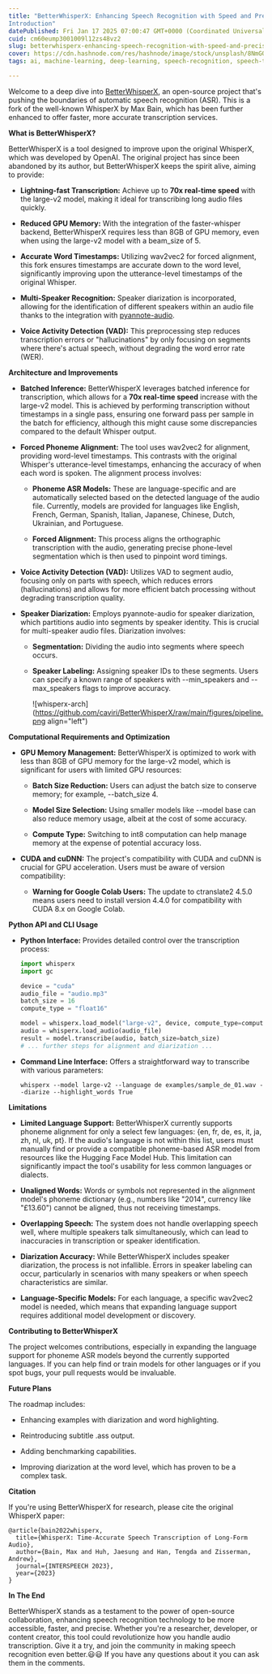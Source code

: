```yaml
---
title: "BetterWhisperX: Enhancing Speech Recognition with Speed and Precision
Introduction"
datePublished: Fri Jan 17 2025 07:00:47 GMT+0000 (Coordinated Universal Time)
cuid: cm60eump3001009l12zs48vz2
slug: betterwhisperx-enhancing-speech-recognition-with-speed-and-precision-introduction
cover: https://cdn.hashnode.com/res/hashnode/image/stock/unsplash/8NmGOkPliE0/upload/6d1a116d89d6d6d64d59272a682f7e53.jpeg
tags: ai, machine-learning, deep-learning, speech-recognition, speech-to-text

---
```


Welcome to a deep dive into [BetterWhisperX](https://github.com/caviri/BetterWhisperX), an open-source project that's pushing the boundaries of automatic speech recognition (ASR). This is a fork of the well-known WhisperX by Max Bain, which has been further enhanced to offer faster, more accurate transcription services.

**What is BetterWhisperX?**

BetterWhisperX is a tool designed to improve upon the original WhisperX, which was developed by OpenAI. The original project has since been abandoned by its author, but BetterWhisperX keeps the spirit alive, aiming to provide:

* **Lightning-fast Transcription:** Achieve up to **70x real-time speed** with the large-v2 model, making it ideal for transcribing long audio files quickly.
    
* **Reduced GPU Memory:** With the integration of the faster-whisper backend, BetterWhisperX requires less than 8GB of GPU memory, even when using the large-v2 model with a beam\_size of 5.
    
* **Accurate Word Timestamps:** Utilizing wav2vec2 for forced alignment, this fork ensures timestamps are accurate down to the word level, significantly improving upon the utterance-level timestamps of the original Whisper.
    
* **Multi-Speaker Recognition:** Speaker diarization is incorporated, allowing for the identification of different speakers within an audio file thanks to the integration with [pyannote-audio](https://github.com/pyannote/pyannote-audio).
    
* **Voice Activity Detection (VAD):** This preprocessing step reduces transcription errors or "hallucinations" by only focusing on segments where there's actual speech, without degrading the word error rate (WER).
    

**Architecture and Improvements**

* **Batched Inference:** BetterWhisperX leverages batched inference for transcription, which allows for a **70x real-time speed** increase with the large-v2 model. This is achieved by performing transcription without timestamps in a single pass, ensuring one forward pass per sample in the batch for efficiency, although this might cause some discrepancies compared to the default Whisper output.
    
* **Forced Phoneme Alignment:** The tool uses wav2vec2 for alignment, providing word-level timestamps. This contrasts with the original Whisper's utterance-level timestamps, enhancing the accuracy of when each word is spoken. The alignment process involves:
    
    * **Phoneme ASR Models:** These are language-specific and are automatically selected based on the detected language of the audio file. Currently, models are provided for languages like English, French, German, Spanish, Italian, Japanese, Chinese, Dutch, Ukrainian, and Portuguese.
        
    * **Forced Alignment:** This process aligns the orthographic transcription with the audio, generating precise phone-level segmentation which is then used to pinpoint word timings.
        
* **Voice Activity Detection (VAD):** Utilizes VAD to segment audio, focusing only on parts with speech, which reduces errors (hallucinations) and allows for more efficient batch processing without degrading transcription quality.
    
* **Speaker Diarization:** Employs pyannote-audio for speaker diarization, which partitions audio into segments by speaker identity. This is crucial for multi-speaker audio files. Diarization involves:
    
    * **Segmentation:** Dividing the audio into segments where speech occurs.
        
    * **Speaker Labeling:** Assigning speaker IDs to these segments. Users can specify a known range of speakers with --min\_speakers and --max\_speakers flags to improve accuracy.
        
        ![whisperx-arch](https://github.com/caviri/BetterWhisperX/raw/main/figures/pipeline.png align="left")
        

**Computational Requirements and Optimization**

* **GPU Memory Management:** BetterWhisperX is optimized to work with less than 8GB of GPU memory for the large-v2 model, which is significant for users with limited GPU resources:
    
    * **Batch Size Reduction:** Users can adjust the batch size to conserve memory; for example, --batch\_size 4.
        
    * **Model Size Selection:** Using smaller models like --model base can also reduce memory usage, albeit at the cost of some accuracy.
        
    * **Compute Type:** Switching to int8 computation can help manage memory at the expense of potential accuracy loss.
        
* **CUDA and cuDNN:** The project's compatibility with CUDA and cuDNN is crucial for GPU acceleration. Users must be aware of version compatibility:
    
    * **Warning for Google Colab Users:** The update to ctranslate2 4.5.0 means users need to install version 4.4.0 for compatibility with CUDA 8.x on Google Colab.
        

**Python API and CLI Usage**

* **Python Interface:** Provides detailed control over the transcription process:
    
    ```python
    import whisperx
    import gc
    
    device = "cuda"
    audio_file = "audio.mp3"
    batch_size = 16
    compute_type = "float16"
    
    model = whisperx.load_model("large-v2", device, compute_type=compute_type)
    audio = whisperx.load_audio(audio_file)
    result = model.transcribe(audio, batch_size=batch_size)
    # ... further steps for alignment and diarization ...
    ```
    
* **Command Line Interface:** Offers a straightforward way to transcribe with various parameters:
    
    ```text
    whisperx --model large-v2 --language de examples/sample_de_01.wav --diarize --highlight_words True
    ```
    

**Limitations**

* **Limited Language Support:** BetterWhisperX currently supports phoneme alignment for only a select few languages: {en, fr, de, es, it, ja, zh, nl, uk, pt}. If the audio's language is not within this list, users must manually find or provide a compatible phoneme-based ASR model from resources like the Hugging Face Model Hub. This limitation can significantly impact the tool's usability for less common languages or dialects.
    
* **Unaligned Words:** Words or symbols not represented in the alignment model's phoneme dictionary (e.g., numbers like "2014", currency like "£13.60") cannot be aligned, thus not receiving timestamps.
    
* **Overlapping Speech:** The system does not handle overlapping speech well, where multiple speakers talk simultaneously, which can lead to inaccuracies in transcription or speaker identification.
    
* **Diarization Accuracy:** While BetterWhisperX includes speaker diarization, the process is not infallible. Errors in speaker labeling can occur, particularly in scenarios with many speakers or when speech characteristics are similar.
    
* **Language-Specific Models:** For each language, a specific wav2vec2 model is needed, which means that expanding language support requires additional model development or discovery.
    

**Contributing to BetterWhisperX**

The project welcomes contributions, especially in expanding the language support for phoneme ASR models beyond the currently supported languages. If you can help find or train models for other languages or if you spot bugs, your pull requests would be invaluable.

**Future Plans**

The roadmap includes:

* Enhancing examples with diarization and word highlighting.
    
* Reintroducing subtitle .ass output.
    
* Adding benchmarking capabilities.
    
* Improving diarization at the word level, which has proven to be a complex task.
    

**Citation**

If you're using BetterWhisperX for research, please cite the original WhisperX paper:

```text
@article{bain2022whisperx,
  title={WhisperX: Time-Accurate Speech Transcription of Long-Form Audio},
  author={Bain, Max and Huh, Jaesung and Han, Tengda and Zisserman, Andrew},
  journal={INTERSPEECH 2023},
  year={2023}
}
```

**In The End**

BetterWhisperX stands as a testament to the power of open-source collaboration, enhancing speech recognition technology to be more accessible, faster, and precise. Whether you're a researcher, developer, or content creator, this tool could revolutionize how you handle audio transcription. Give it a try, and join the community in making speech recognition even better.😃😃 If you have any questions about it you can ask them in the comments.